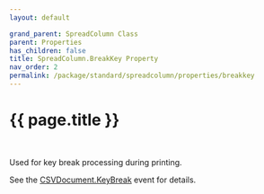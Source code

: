 ```yaml
---
layout: default

grand_parent: SpreadColumn Class
parent: Properties
has_children: false
title: SpreadColumn.BreakKey Property
nav_order: 2
permalink: /package/standard/spreadcolumn/properties/breakkey
---
```

# {{ page.title }}
<br>

Used for key break processing during printing.

See the <a href="/package/csvpackage/csvdocument/events/keybreak">CSVDocument.KeyBreak</a> event for details.
